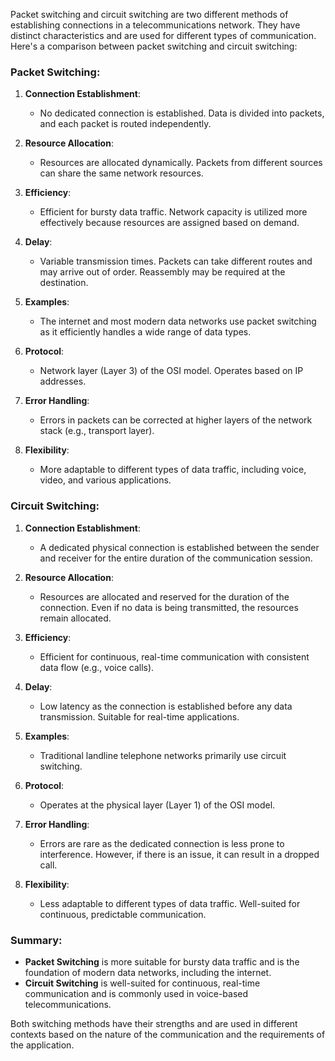 Packet switching and circuit switching are two different methods of establishing connections in a telecommunications network. They have distinct characteristics and are used for different types of communication. Here's a comparison between packet switching and circuit switching:

### Packet Switching:

1. **Connection Establishment**:
   - No dedicated connection is established. Data is divided into packets, and each packet is routed independently.

2. **Resource Allocation**:
   - Resources are allocated dynamically. Packets from different sources can share the same network resources.

3. **Efficiency**:
   - Efficient for bursty data traffic. Network capacity is utilized more effectively because resources are assigned based on demand.

4. **Delay**:
   - Variable transmission times. Packets can take different routes and may arrive out of order. Reassembly may be required at the destination.

5. **Examples**:
   - The internet and most modern data networks use packet switching as it efficiently handles a wide range of data types.

6. **Protocol**:
   - Network layer (Layer 3) of the OSI model. Operates based on IP addresses.

7. **Error Handling**:
   - Errors in packets can be corrected at higher layers of the network stack (e.g., transport layer).

8. **Flexibility**:
   - More adaptable to different types of data traffic, including voice, video, and various applications.

### Circuit Switching:

1. **Connection Establishment**:
   - A dedicated physical connection is established between the sender and receiver for the entire duration of the communication session.

2. **Resource Allocation**:
   - Resources are allocated and reserved for the duration of the connection. Even if no data is being transmitted, the resources remain allocated.

3. **Efficiency**:
   - Efficient for continuous, real-time communication with consistent data flow (e.g., voice calls).

4. **Delay**:
   - Low latency as the connection is established before any data transmission. Suitable for real-time applications.

5. **Examples**:
   - Traditional landline telephone networks primarily use circuit switching.

6. **Protocol**:
   - Operates at the physical layer (Layer 1) of the OSI model.

7. **Error Handling**:
   - Errors are rare as the dedicated connection is less prone to interference. However, if there is an issue, it can result in a dropped call.

8. **Flexibility**:
   - Less adaptable to different types of data traffic. Well-suited for continuous, predictable communication.

### Summary:

- **Packet Switching** is more suitable for bursty data traffic and is the foundation of modern data networks, including the internet.
- **Circuit Switching** is well-suited for continuous, real-time communication and is commonly used in voice-based telecommunications.

Both switching methods have their strengths and are used in different contexts based on the nature of the communication and the requirements of the application.
